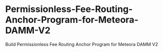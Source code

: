# Permissionless-Fee-Routing-Anchor-Program-for-Meteora-DAMM-V2
Build Permissionless Fee Routing Anchor Program for Meteora DAMM V2
